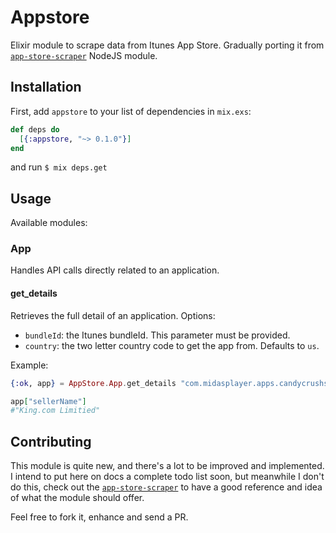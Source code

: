 # Appstore

Elixir module to scrape data from Itunes App Store.
Gradually porting it from [`app-store-scraper`](https://github.com/facundoolano/app-store-scraper) NodeJS module. 

## Installation

First, add `appstore` to your list of dependencies in `mix.exs`:

```elixir
def deps do
  [{:appstore, "~> 0.1.0"}]
end
```
and run `$ mix deps.get`

## Usage

Available modules:

### App

Handles API calls directly related to an application.

#### get_details

Retrieves the full detail of an application. Options:

- `bundleId`: the Itunes bundleId. This parameter must be provided. 
- `country`: the two letter country code to get the app from. Defaults to `us`.

Example: 

```elixir
{:ok, app} = AppStore.App.get_details "com.midasplayer.apps.candycrushsaga"

app["sellerName"] 
#"King.com Limitied"
```

## Contributing

This module is quite new, and there's a lot to be improved and implemented. 
I intend to put here on docs a complete todo list soon, but meanwhile I don't do this, check out the [`app-store-scraper`](https://github.com/facundoolano/app-store-scraper) to have a good reference and idea of what the module should offer. 

Feel free to fork it, enhance and send a PR.
